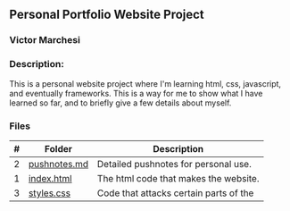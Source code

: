 ## Personal Portfolio Website Project

### Victor Marchesi

### Description:

This is a personal website project where I'm learning html, css, javascript, and eventually frameworks. This is a way for me to show what I have learned so far, and to briefly give a few details about myself.

### Files

|   #   | Folder | Description |
| - | - | - |
|   2   | [pushnotes.md](./pushnotes.md) | Detailed pushnotes for personal use.|
|   1   | [index.html](./index.html) | The html code that makes the website. |
|   3   | [styles.css](./styles.css) | Code that attacks certain parts of the |htmlcode. |